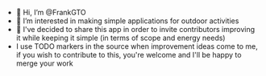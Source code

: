 - 👋 Hi, I’m @FrankGTO
- 👀 I’m interested in making simple applications for outdoor activities
- 🌱 I've decided to share this app in order to invite contributors improving it while keeping it simple (in terms of scope and energy needs)
- I use TODO markers in the source when improvement ideas come to me, if you wish to contribute to this, you're welcome and I'll be happy to merge your work
